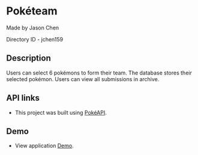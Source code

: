 # Pokéteam

Made by Jason Chen

Directory ID - jchen159

## Description

Users can select 6 pokémons to form their team. The database stores their selected pokémon. Users can view all submissions in archive.

## API links

- This project was built using [PokéAPI](https://pokeapi.co/).

## Demo

- View application [Demo](https://youtu.be/kgQzDpTvJl0).
